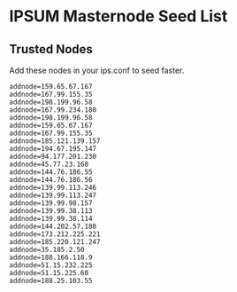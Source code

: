# IPSUM Masternode Seed List

## Trusted Nodes
Add these nodes in your ips.conf to seed faster.

```
addnode=159.65.67.167
addnode=167.99.155.35
addnode=198.199.96.58
addnode=167.99.234.180
addnode=198.199.96.58
addnode=159.65.67.167
addnode=167.99.155.35
addnode=185.121.139.157
addnode=194.67.195.147
addnode=94.177.201.230
addnode=45.77.23.168
addnode=144.76.186.55
addnode=144.76.186.56
addnode=139.99.113.246
addnode=139.99.113.247
addnode=139.99.98.157
addnode=139.99.38.113
addnode=139.99.38.114
addnode=144.202.57.180
addnode=173.212.225.221
addnode=185.220.121.247
addnode=35.185.2.50
addnode=188.166.118.9
addnode=51.15.232.225
addnode=51.15.225.60
addnode=188.25.103.55
```
